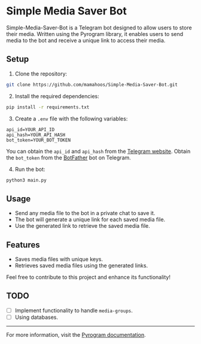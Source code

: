 # Simple Media Saver Bot

Simple-Media-Saver-Bot is a Telegram bot designed to allow users to store their media. Written using the Pyrogram library, it enables users to send media to the bot and receive a unique link to access their media.

## Setup

1. Clone the repository:
```bash
git clone https://github.com/mamahoos/Simple-Media-Saver-Bot.git
```   

2. Install the required dependencies:
```bash
pip install -r requirements.txt
```  

3. Create a `.env` file with the following variables:
```env
api_id=YOUR_API_ID
api_hash=YOUR_API_HASH
bot_token=YOUR_BOT_TOKEN
```   
You can obtain the `api_id` and `api_hash` from the [Telegram website](https://my.telegram.org/). Obtain the `bot_token` from the [BotFather](https://t.me/BotFather) bot on Telegram.

4. Run the bot:
```bash
python3 main.py
```   

## Usage

- Send any media file to the bot in a private chat to save it.
- The bot will generate a unique link for each saved media file.
- Use the generated link to retrieve the saved media file.

## Features

- Saves media files with unique keys.
- Retrieves saved media files using the generated links.

Feel free to contribute to this project and enhance its functionality!

## TODO
- [ ] Implement functionality to handle `media-groups`.
- [ ] Using databases.

---

For more information, visit the [Pyrogram documentation](https://docs.pyrogram.org/).
